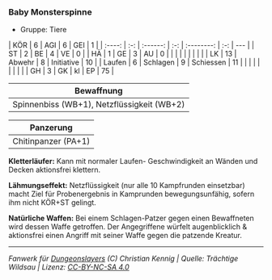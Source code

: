 ### Baby Monsterspinne

- Gruppe: Tiere

|  KÖR   |  6  |   AGI    |  6  |    GEI     |  1  |
| :----: | :-: | :------: | :-: | :--------: | :-: | --- |
|   ST   |  2  |    BE    |  4  |     VE     |  0  |
|   HÄ   |  1  |    GE    |  3  |     AU     |  0  |
|        |     |          |     |            |     |     |
|   LK   | 13  |  Abwehr  |  8  | Initiative | 10  |
| Laufen |  6  | Schlagen |  9  | Schiessen  | 11  |
|        |     |          |     |            |     |     |
|   GH   |  3  |    GK    | kl  |     EP     | 75  |

|                 Bewaffnung                 |
| :----------------------------------------: |
| Spinnenbiss (WB+1), Netzflüssigkeit (WB+2) |

|      Panzerung      |
| :-----------------: |
| Chitinpanzer (PA+1) |

**Kletterläufer:** Kann mit normaler Laufen- Geschwindigkeit an Wänden und Decken aktionsfrei klettern.

**Lähmungseffekt:** Netzflüssigkeit (nur alle 10 Kampfrunden einsetzbar) macht Ziel für Probenergebnis in Kamprunden bewegungsunfähig, sofern ihm nicht KÖR+ST gelingt.

**Natürliche Waffen:** Bei einem Schlagen-Patzer gegen einen Bewaffneten wird dessen Waffe getroffen. Der Angegriffene würfelt augenblicklich & aktionsfrei einen Angriff mit seiner Waffe gegen die patzende Kreatur.

---

_Fanwerk für [Dungeonslayers](https://www.dungeonslayers.net/) (C) Christian Kennig | Quelle: Trächtige Wildsau | Lizenz: [CC-BY-NC-SA 4.0](https://creativecommons.org/licenses/by-nc-sa/4.0/deed.de)_
